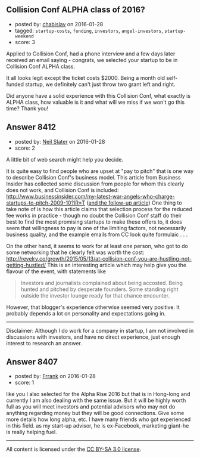 ## Collision Conf ALPHA class of 2016?

- posted by: [chabislav](https://stackexchange.com/users/3614925/chabislav) on 2016-01-28
- tagged: `startup-costs`, `funding`, `investors`, `angel-investors`, `startup-weekend`
- score: 3

<p>Applied to Collision Conf, had a phone interview and a few days later received an email saying - congrats, we selected your startup to be in Collision Conf ALPHA class. </p>

<p>It all looks legit except the ticket costs $2000. Being a month old self-funded startup, we definitely can't just throw two grant left and right.</p>

<p>Did anyone have a solid experience with this Collision Conf, what exactly is ALPHA class, how valuable is it and what will we miss if we won't go this time? Thank you!</p>



## Answer 8412

- posted by: [Neil Slater](https://stackexchange.com/users/2274369/neil-slater) on 2016-01-28
- score: 2

<p>A little bit of web search might help you decide.</p>

<p>It is quite easy to find people who are upset at "pay to pitch" that is one way to describe Collision Conf's business model. This article from Business Insider has collected some discussion from people for whom this clearly does not work, and Collision Conf is included: <a href="http://www.businessinsider.com/my-latest-war-angels-who-charge-startups-to-pitch-2009-10?IR=T" rel="nofollow">http://www.businessinsider.com/my-latest-war-angels-who-charge-startups-to-pitch-2009-10?IR=T</a> (<a href="http://www.businessinsider.com/the-amazing-response-to-my-war-against-sleazebags-who-charge-startups-to-pitch-angels-2009-10?IR=T" rel="nofollow">and the follow-up article</a>) One thing to take note of is how this article claims that selection process for the reduced fee works in practice - though no doubt the Collision Conf staff do their best to find the most promising startups to make these offers to, it does seem that willingness to pay is one of the limiting factors, not necessarily business quality, and the example emails from CC look quite formulaic . . .</p>

<p>On the other hand, it seems to work for at least one person, who got to do some networking that he clearly felt was worth the cost: <a href="http://revelry.co/growth/2015/05/13/at-collision-conf-you-are-hustling-not-getting-hustled/" rel="nofollow">http://revelry.co/growth/2015/05/13/at-collision-conf-you-are-hustling-not-getting-hustled/</a> This is an interesting article which may help give you the flavour of the event, with statements like </p>

<blockquote>
  <p>Investors and journalists complained about being accosted. Being
  hunted and pitched by desperate founders. Some standing right outside
  the investor lounge ready for that chance encounter.</p>
</blockquote>

<p>However, that blogger's experience otherwise seemed very positive. It probably depends a lot on personality and expectations going in.</p>

<hr>

<p>Disclaimer: Although I do work for a company in startup, I am not involved in discussions with investors, and have no direct experience, just enough interest to research an answer.</p>



## Answer 8407

- posted by: [Frrank](https://stackexchange.com/users/7699745/frrank) on 2016-01-28
- score: 1

<p>like you I also selected for the Alpha Rise 2016 but that is in Hong-long and currently I am also dealing with the same issue. But it will be highly worth full as you will meet investors and potential advisors who may not do anything regarding money but they will be good connections.
Give some more details how long alpha, etc. I have many friends who got experienced in this field. as my start-up advisor, he is ex-Facebook, marketing giant-he is really helping fuel.</p>




---

All content is licensed under the [CC BY-SA 3.0 license](https://creativecommons.org/licenses/by-sa/3.0/).
